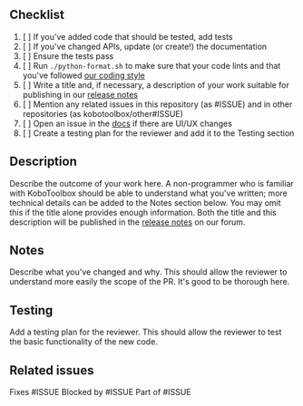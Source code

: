 ## Checklist

1. [ ] If you've added code that should be tested, add tests
2. [ ] If you've changed APIs, update (or create!) the documentation
3. [ ] Ensure the tests pass
4. [ ] Run `./python-format.sh` to make sure that your code lints and that you've followed [our coding style](https://github.com/kobotoolbox/kpi/blob/main/CONTRIBUTING.md)
5. [ ] Write a title and, if necessary, a description of your work suitable for publishing in our [release notes](https://community.kobotoolbox.org/tag/release-notes)
6. [ ] Mention any related issues in this repository (as #ISSUE) and in other repositories (as kobotoolbox/other#ISSUE)
7. [ ] Open an issue in the [docs](https://github.com/kobotoolbox/docs/issues/new) if there are UI/UX changes
8. [ ] Create a testing plan for the reviewer and add it to the Testing section

## Description

Describe the outcome of your work here. A non-programmer who is familiar with KoboToolbox should be able to understand what you've written; more technical details can be added to the Notes section below. You may omit this if the title alone provides enough information. Both the title and this description will be published in the [release notes](https://community.kobotoolbox.org/tag/release-notes) on our forum.

## Notes

Describe what you've changed and why. This should allow the reviewer to understand more easily the scope of the PR. It's good to be thorough here.

## Testing

Add a testing plan for the reviewer. This should allow the reviewer to test the basic functionality of the new code.

## Related issues

Fixes #ISSUE
Blocked by #ISSUE
Part of #ISSUE
